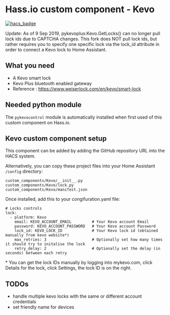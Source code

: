 # Hass.io custom component - Kevo

[![hacs_badge](https://img.shields.io/badge/HACS-Custom-orange.svg)](https://github.com/custom-components/hacs)

Update: As of 9 Sep 2019, pykevoplus:Kevo.GetLocks() can no longer pull lock ids due to CAPTCHA changes. This fork does NOT pull lock ids, but rather requires you to specify one specific lock via the lock_id attribute in order to connect a Kevo lock to Home Assistant.

## What you need

- A Kevo smart lock
- Kevo Plus bluetooth enabled gateway
- Reference : https://www.weiserlock.com/en/kevo/smart-lock

## Needed python module

The ```pykevocontrol``` module is automatically installed when first used of this custom component on Hass.io.

## Kevo custom component setup

This component can be added by adding the GitHub repository URL into the HACS system.

Alternatively, you can copy these project files into your Home Assistant ```/config``` directory:

```
custom_components/Kevo/__init__.py
custom_components/Kevo/lock.py
custom_components/Kevo/manifest.json
```

Once installed, add this to your congifuration.yaml file:
```
# Locks controls
lock:
  - platform: Kevo
    email: KEVO_ACCOUNT_EMAIL         # Your Kevo account Email
    password: KEVO_ACCOUNT_PASSWORD   # Your Kevo account Password
    lock_id: KEVO_LOCK_ID             # Your Kevo lock id (obtained manually from kevo website*)
    max_retries: 3                    # Optionally set how many times it should try to initalise the lock
    retry_delay: 2                    # Optionally set the delay (in seconds) between each retry
```
\* You can get the lock IDs manually by logging into mykevo.com, click Details for the lock, click Settings, the lock ID is on the right.
     
## TODOs

- handle multiple kevo locks with the same or different account credentials
- set friendly name for devices

